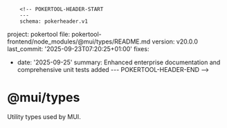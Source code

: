         <!-- POKERTOOL-HEADER-START
        ---
        schema: pokerheader.v1
project: pokertool
file: pokertool-frontend/node_modules/@mui/types/README.md
version: v20.0.0
last_commit: '2025-09-23T07:20:25+01:00'
fixes:
- date: '2025-09-25'
  summary: Enhanced enterprise documentation and comprehensive unit tests added
        ---
        POKERTOOL-HEADER-END -->
# @mui/types

Utility types used by MUI.
